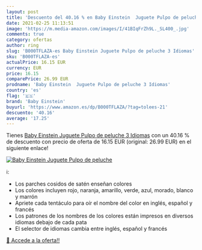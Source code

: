 ```yaml
---
layout: post
title: 'Descuento del 40.16 % en Baby Einstein  Juguete Pulpo de peluche '
date: 2021-02-25 11:13:51
image: 'https://m.media-amazon.com/images/I/41BIqFrZh9L._SL400_.jpg'
comments: true
category: ofertas
author: ring
slug: 'B000TFLAZA-es Baby Einstein Juguete Pulpo de peluche 3 Idiomas'
sku: 'B000TFLAZA-es'
actualPrice: 16.15 EUR
currency: EUR
price: 16.15
comparePrice: 26.99 EUR
prodname: 'Baby Einstein  Juguete Pulpo de peluche 3 Idiomas'
country: 'es'
flag: '🇪🇸'
brand: 'Baby Einstein'
buyurl: 'https://www.amazon.es/dp/B000TFLAZA/?tag=tolees-21'
descuento: '40.16'
average: '17.25'
---
```


Tienes [Baby Einstein  Juguete Pulpo de peluche 3 Idiomas](https://www.amazon.es/dp/B000TFLAZA/?tag=tolees-21) con un 40.16 % de descuento con precio de oferta de 16.15 EUR (original: 26.99 EUR) en el siguiente enlace!

[![Baby Einstein  Juguete Pulpo de peluche ](https://m.media-amazon.com/images/I/41BIqFrZh9L._SL400_.jpg)](https://www.amazon.es/dp/B000TFLAZA/?tag=tolees-21)

ℹ️:

- Los parches cosidos de satén enseñan colores
- Los colores incluyen rojo, naranja, amarillo, verde, azul, morado, blanco y marrón
- Apriete cada tentáculo para oír el nombre del color en inglés, español y francés
- Los patrones de los nombres de los colores están impresos en diversos idiomas debajo de cada pata
- El selector de idiomas cambia entre inglés, español y francés

[🛒 Accede a la oferta!!](https://www.amazon.es/dp/B000TFLAZA/?tag=tolees-21)
